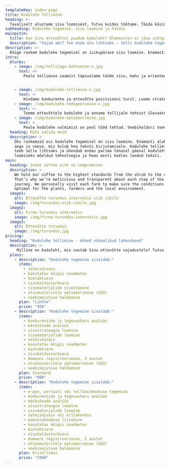 ```yaml
---
templateKey: index-page
title: Kodulehe Tellimine
heading: >-
  Tavaliselt alustame sisu loomisest. Tutvu kuidas töötame. Täida küsimustik ja telli firmale uus koduleht!
subheading: Kodulehe tegemine, sisu loomine ja haldus
mainpitch:
  title: Kas Sinu ettevõttel puudub koduleht? Olemasolev ei jõua sihtgrupini?
  description: "Vajad abi? Tee enda elu lihtsaks - telli kodulehe tegemine hinnaga 15 € tund!"
description: >-
  Kõige raskem kodulehe tegemisel on isikupärase sisu loomine. Enamasti alahinnatakse aega ja vaeva, mis kulub hea teksti kirjutamisele. Teeme tellija jaoks selle lihtsaks. Ühendame parima tänasel päeval kodulehtede loomiseks mõeldud tehnoloogia hea eesti keelse tekstiga. Valmistame tellija vajadustest lähtuva veebilehe ja kirjutame äri tutvustava teksti. Vajadusel pakume veebihalduri teenust.
intro:
  blurbs:
    - image: /img/tellijaga-kohtumine-v.jpg
      text: >+
        Peale tellimuse saamist täpsustame tööde sisu, mahu ja orienteeruva ajakulu e-kirja või telefoni teel. Soovi korral kohtume tellija valitud kohas. Määrame võimalikud lisatööd, kodulehe eesmärgi ja kuidas seda saavutada.


    - image: /img/kodulehe-tellimine-v.jpg
      text: >-
        Hindame konkurente ja ettevõtte positsiooni turul. Loome strateegia ja sellest lähtudes kirjutame tellija firmat, selle tooteid ja teenuseid tutvustava teksti, mida saab kasutada kodulehe tegemisel.
    - image: /img/kodulehe-redigeerimine-v.jpg
      text: >-
        Teeme ettevõttele kodulehe ja anname tellijale tehtust ülevaate. Indekseerime valminud veebilehe interneti otsingumootoris. Tagame veebimajutuse, domeeni ning teostame vajalikud lisatööd. Hoolitseme, et kõik töötaks soovitud moel.
    - image: /img/kodulehe-optimeerimine.jpg
      text: >
        Peale kodulehe valmimist on pool tööd tehtud. Veebihalduri teenus tagab kodulehe toimimise. Redigeerime ja optimeerime veebilehte lähtudes tellija vajadustest ja külastatavuse statistikast. Nii jõuab Sinu toode või teenud võimaliku kliendini.
  heading: Miks valida meid
  description: >
    Üks raskemaid osi kodulehe tegemisel on sisu loomine. Enamasti alahinnatakse
    aega ja vaeva, mis kulub hea teksti kirjutamisele. Kodulehe tellimise teenus
    teeb selle lihtsaks ja ühendab endas parima tänasel päeval kodulehtede
    loomiseks mõeldud tehnoloogia ja heas eesti keeles loodud teksti.
main:
  heading: Great coffee with no compromises
  description: >
    We hold our coffee to the highest standards from the shrub to the cup.
    That’s why we’re meticulous and transparent about each step of the coffee’s
    journey. We personally visit each farm to make sure the conditions are
    optimal for the plants, farmers and the local environment.
  image1:
    alt: Ettevõtte turundus internetis viib sihile
    image: /img/turundus-viib-sihile.jpg
  image2:
    alt: Firma turundus internetis
    image: /img/firma-turundus-internetis.jpg
  image3:
    alt: Ettevõtte turundus
    image: /img/turundus.jpg
pricing:
  heading: "Kodulehe tellimine - mõned võimalikud lahendused"
  description: >-
     Milline on koduleht, mis vastab Sinu ettevõtte vajadustele? Tutvu ja telli sobiv. Kõik teenused ja hilisemad hooldustööd on hinnaga 15 € tund. 
  plans:
    - description: "Kodulehe tegemine sisaldab:"
      items:
        - valmisdisain
        - kasutatav kõigis seadmetes
        - kontaktvorm
        - sisuhaldustarkvara
        - sisumaterjalide sisestamine
        - otsimootoritele optimeerimine (SEO)
        - veebimajutuse haldamine
      plan: "Lihtne"
      price: "450"
    - description: "Kodulehe tegemine sisaldab:"
      items:
        - konkurentide ja tegevusharu analüüs
        - märksõnade analüüs
        - sisustrateegia loomine
        - sisumaterjalide loomine
        - valmisdisain
        - kasutatav kõigis seadmetes
        - kontaktvorm
        - sisuhaldustarkvara
        - domeeni registreerimine, 3 aastat
        - otsimootoritele optimeerimine (SEO)
        - veebimajutuse haldamine
      plan: Standard
      price: "900"
    - description: "Kodulehe tegemine sisaldab:"
      items:
        - e-poe, portaali või tellimiskeskuse tegemine
        - konkurentide ja tegevusharu analüüs
        - märksõnade analüüs
        - sisustrateegia loomine
        - sisumaterjalide loomine
        - valmisdisain või erilahendus
        - makselahenduse liitumine
        - kasutatav kõigis seadmetes
        - kontaktvorm
        - sisuhaldustarkvara
        - domeeni registreerimine, 5 aastat
        - otsimootoritele optimeerimine (SEO)
        - veebimajutuse haldamine
      plan: Eritellimus
      price: "2900"              
---
```

